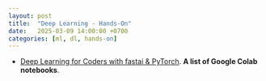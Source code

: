 ```yaml
---
layout: post
title:  "Deep Learning - Hands-On"
date:   2025-03-09 14:00:00 +0700
categories: [ml, dl, hands-on]
---
```


- [Deep Learning for Coders with fastai & PyTorch](https://course.fast.ai/Resources/book.html). **A list of Google Colab notebooks**.
